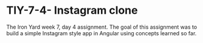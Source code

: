 # TIY-7-4- Instagram clone

The Iron Yard week 7, day 4 assignment.  The goal of this assignment was to build a simple Instagram style app in Angular using concepts learned so far.